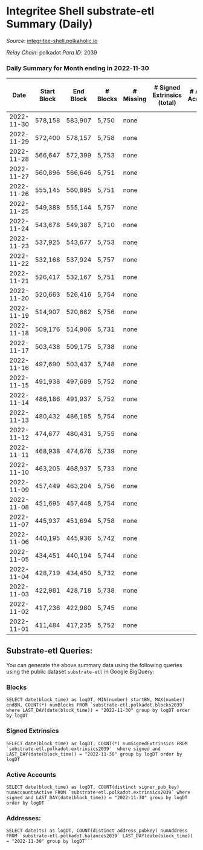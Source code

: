 # Integritee Shell substrate-etl Summary (Daily)

_Source_: [integritee-shell.polkaholic.io](https://integritee-shell.polkaholic.io)

*Relay Chain*: polkadot
*Para ID*: 2039



### Daily Summary for Month ending in 2022-11-30


| Date | Start Block | End Block | # Blocks | # Missing | # Signed Extrinsics (total) | # Active Accounts | # Addresses with Balances | # Events | # Transfers | # XCM Transfers In | # XCM Transfers Out |
| ---- | ----------- | --------- | -------- | --------- | --------------------------- | ----------------- | ------------------------- | -------- | ----------- | ------------------ | ------------------- |
| 2022-11-30 | 578,158 | 583,907 | 5,750 | none  |  |  | 1 | 11,500 |   |   |   |
| 2022-11-29 | 572,400 | 578,157 | 5,758 | none  |  |  |  | 11,516 |   |   |   |
| 2022-11-28 | 566,647 | 572,399 | 5,753 | none  |  |  | 1 | 11,506 |   |   |   |
| 2022-11-27 | 560,896 | 566,646 | 5,751 | none  |  |  | 1 | 11,502 |   |   |   |
| 2022-11-26 | 555,145 | 560,895 | 5,751 | none  |  |  |  | 11,502 |   |   |   |
| 2022-11-25 | 549,388 | 555,144 | 5,757 | none  |  |  | 1 | 11,514 |   |   |   |
| 2022-11-24 | 543,678 | 549,387 | 5,710 | none  |  |  |  | 11,420 |   |   |   |
| 2022-11-23 | 537,925 | 543,677 | 5,753 | none  |  |  |  | 11,506 |   |   |   |
| 2022-11-22 | 532,168 | 537,924 | 5,757 | none  |  |  |  | 11,514 |   |   |   |
| 2022-11-21 | 526,417 | 532,167 | 5,751 | none  |  |  |  | 11,502 |   |   |   |
| 2022-11-20 | 520,663 | 526,416 | 5,754 | none  |  |  | 1 | 11,508 |   |   |   |
| 2022-11-19 | 514,907 | 520,662 | 5,756 | none  |  |  | 1 | 11,512 |   |   |   |
| 2022-11-18 | 509,176 | 514,906 | 5,731 | none  |  |  | 1 | 11,462 |   |   |   |
| 2022-11-17 | 503,438 | 509,175 | 5,738 | none  |  |  |  | 11,476 |   |   |   |
| 2022-11-16 | 497,690 | 503,437 | 5,748 | none  |  |  |  | 11,496 |   |   |   |
| 2022-11-15 | 491,938 | 497,689 | 5,752 | none  |  |  |  | 11,504 |   |   |   |
| 2022-11-14 | 486,186 | 491,937 | 5,752 | none  |  |  |  | 11,504 |   |   |   |
| 2022-11-13 | 480,432 | 486,185 | 5,754 | none  |  |  | 1 | 11,508 |   |   |   |
| 2022-11-12 | 474,677 | 480,431 | 5,755 | none  |  |  |  | 11,510 |   |   |   |
| 2022-11-11 | 468,938 | 474,676 | 5,739 | none  |  |  |  | 11,478 |   |   |   |
| 2022-11-10 | 463,205 | 468,937 | 5,733 | none  |  |  |  | 11,466 |   |   |   |
| 2022-11-09 | 457,449 | 463,204 | 5,756 | none  |  |  |  | 11,512 |   |   |   |
| 2022-11-08 | 451,695 | 457,448 | 5,754 | none  |  |  |  | 11,508 |   |   |   |
| 2022-11-07 | 445,937 | 451,694 | 5,758 | none  |  |  |  | 11,516 |   |   |   |
| 2022-11-06 | 440,195 | 445,936 | 5,742 | none  |  |  |  | 11,484 |   |   |   |
| 2022-11-05 | 434,451 | 440,194 | 5,744 | none  |  |  | 1 | 11,488 |   |   |   |
| 2022-11-04 | 428,719 | 434,450 | 5,732 | none  |  |  |  | 11,464 |   |   |   |
| 2022-11-03 | 422,981 | 428,718 | 5,738 | none  |  |  | 1 | 11,476 |   |   |   |
| 2022-11-02 | 417,236 | 422,980 | 5,745 | none  |  |  |  | 11,490 |   |   |   |
| 2022-11-01 | 411,484 | 417,235 | 5,752 | none  |  |  | 1 | 11,504 |   |   |   |

## Substrate-etl Queries:
You can generate the above summary data using the following queries using the public dataset `substrate-etl` in Google BigQuery:


### Blocks
```
SELECT date(block_time) as logDT, MIN(number) startBN, MAX(number) endBN, COUNT(*) numBlocks FROM `substrate-etl.polkadot.blocks2039`  where LAST_DAY(date(block_time)) = "2022-11-30" group by logDT order by logDT
```


### Signed Extrinsics
```
SELECT date(block_time) as logDT, COUNT(*) numSignedExtrinsics FROM `substrate-etl.polkadot.extrinsics2039`  where signed and LAST_DAY(date(block_time)) = "2022-11-30" group by logDT order by logDT
```


### Active Accounts
```
SELECT date(block_time) as logDT, COUNT(distinct signer_pub_key) numAccountsActive FROM `substrate-etl.polkadot.extrinsics2039` where signed and LAST_DAY(date(block_time)) = "2022-11-30" group by logDT order by logDT
```


### Addresses:
```
SELECT date(ts) as logDT, COUNT(distinct address_pubkey) numAddress FROM `substrate-etl.polkadot.balances2039` LAST_DAY(date(block_time)) = "2022-11-30" group by logDT```

